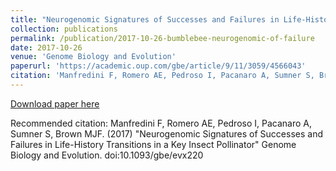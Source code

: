```yaml
---
title: "Neurogenomic Signatures of Successes and Failures in Life-History Transitions in a Key Insect Pollinator"
collection: publications
permalink: /publication/2017-10-26-bumblebee-neurogenomic-of-failure
date: 2017-10-26
venue: 'Genome Biology and Evolution'
paperurl: 'https://academic.oup.com/gbe/article/9/11/3059/4566043'
citation: 'Manfredini F, Romero AE, Pedroso I, Pacanaro A, Sumner S, Brown MJF. (2017) &quot;Neurogenomic Signatures of Successes and Failures in Life-History Transitions in a Key Insect Pollinator&quot; Genome Biology and Evolution. doi:10.1093/gbe/evx220'
---
```


<a href='https://academic.oup.com/gbe/article/9/11/3059/4566043'>Download paper here</a>

Recommended citation: Manfredini F, Romero AE, Pedroso I, Pacanaro A, Sumner S, Brown MJF. (2017) "Neurogenomic Signatures of Successes and Failures in Life-History Transitions in a Key Insect Pollinator" Genome Biology and Evolution. doi:10.1093/gbe/evx220